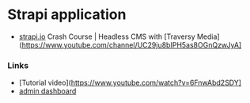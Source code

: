 # Strapi application

- [strapi.io](https://strapi.io/) Crash Course | Headless CMS with [Traversy Media](https://www.youtube.com/channel/UC29ju8bIPH5as8OGnQzwJyA]


### Links

- [Tutorial video](https://www.youtube.com/watch?v=6FnwAbd2SDY]
- [admin dashboard](http://localhost:1337/admin)